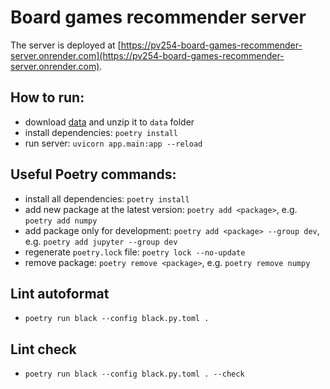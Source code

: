# Board games recommender server

The server is deployed at [https://pv254-board-games-recommender-server.onrender.com](https://pv254-board-games-recommender-server.onrender.com).

## How to run:

- download [data](https://www.kaggle.com/datasets/threnjen/board-games-database-from-boardgamegeek) and unzip it to `data` folder
- install dependencies: `poetry install`
- run server: `uvicorn app.main:app --reload`

## Useful Poetry commands:

- install all dependencies: `poetry install`
- add new package at the latest version: `poetry add <package>`, e.g. `poetry add numpy`
- add package only for development: `poetry add <package> --group dev`, e.g. `poetry add jupyter --group dev`
- regenerate `poetry.lock` file: `poetry lock --no-update`
- remove package: `poetry remove <package>`, e.g. `poetry remove numpy`

## Lint autoformat
- `poetry run black --config black.py.toml .`

## Lint check
- `poetry run black --config black.py.toml . --check`

